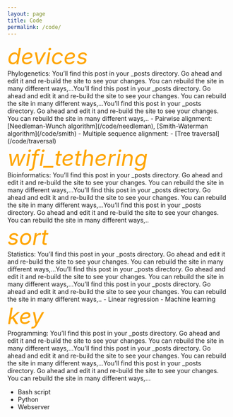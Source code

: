 ```yaml
---
layout: page
title: Code
permalink: /code/
---
```


<div><i class="material-icons" style="font-size:50px;color:orange;">devices</i></div>
Phylogenetics: You’ll find this post in your _posts directory. Go ahead and edit it and re-build the site to see your changes. You can rebuild the site in many different ways,...You’ll find this post in your _posts directory. Go ahead and edit it and re-build the site to see your changes. You can rebuild the site in many different ways,...You’ll find this post in your _posts directory. Go ahead and edit it and re-build the site to see your changes. You can rebuild the site in many different ways,.. 
- Pairwise alignment: [Needleman-Wunch algorithm](/code/needleman), [Smith-Waterman algorithm](/code/smith)
- Multiple sequence alignment: 
- [Tree traversal](/code/traversal)

<div><i class="material-icons" style="font-size:50px;color:orange;">wifi_tethering</i></div>
Bioinformatics: You’ll find this post in your _posts directory. Go ahead and edit it and re-build the site to see your changes. You can rebuild the site in many different ways,...You’ll find this post in your _posts directory. Go ahead and edit it and re-build the site to see your changes. You can rebuild the site in many different ways,...You’ll find this post in your _posts directory. Go ahead and edit it and re-build the site to see your changes. You can rebuild the site in many different ways,..      

<div><i class="material-icons" style="font-size:50px;color:orange;">sort</i></div>
Statistics: You’ll find this post in your _posts directory. Go ahead and edit it and re-build the site to see your changes. You can rebuild the site in many different ways,...You’ll find this post in your _posts directory. Go ahead and edit it and re-build the site to see your changes. You can rebuild the site in many different ways,...You’ll find this post in your _posts directory. Go ahead and edit it and re-build the site to see your changes. You can rebuild the site in many different ways,..
- Linear regression
- Machine learning
    
<div><i class="material-icons" style="font-size:50px;color:orange;">key</i></div>
Programming: You’ll find this post in your _posts directory. Go ahead and edit it and re-build the site to see your changes. You can rebuild the site in many different ways,...You’ll find this post in your _posts directory. Go ahead and edit it and re-build the site to see your changes. You can rebuild the site in many different ways,...You’ll find this post in your _posts directory. Go ahead and edit it and re-build the site to see your changes. You can rebuild the site in many different ways,...      

- Bash script
- Python
- Webserver

